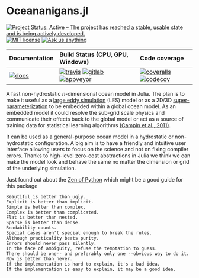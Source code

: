# Oceananigans.jl

[![Project Status: Active – The project has reached a stable, usable state and is being actively developed.](https://www.repostatus.org/badges/latest/active.svg)](https://www.repostatus.org/#active)
[![MIT license](https://img.shields.io/badge/License-MIT-blue.svg)](https://mit-license.org/)
[![Ask us anything](https://img.shields.io/badge/Ask%20us-anything-1abc9c.svg)](https://github.com/ali-ramadhan/Oceananigans.jl/issues)

| **Documentation**             | **Build Status** (CPU, GPU, Windows)                                                                                 | **Code coverage**                                                                   |
|:------------------------------|:---------------------------------------------------------------------------------------------------------------------|:------------------------------------------------------------------------------------|
| [![docs][docs-img]][docs-url] | [![travis][travis-img]][travis-url] [![gitlab][gitlab-img]][gitlab-url] [![appveyor][appveyor-img]][appveyor-url]    | [![coveralls][coveralls-img]][coveralls-url] [![codecov][codecov-img]][codecov-url] |

[docs-img]: https://img.shields.io/badge/docs-latest-blue.svg
[docs-url]: https://ali-ramadhan.github.io/Oceananigans.jl/latest

[travis-img]: https://travis-ci.com/ali-ramadhan/Oceananigans.jl.svg?branch=master
[travis-url]: https://travis-ci.com/ali-ramadhan/Oceananigans.jl

[gitlab-img]: https://gitlab.com/JuliaGPU/Oceananigans-jl/badges/master/pipeline.svg
[gitlab-url]: https://gitlab.com/JuliaGPU/Oceananigans-jl/commits/master

[appveyor-img]: https://ci.appveyor.com/api/projects/status/jd7kctgj3c0mt957?svg=true
[appveyor-url]: https://ci.appveyor.com/project/ali-ramadhan/oceananigans-jl

[coveralls-img]: https://coveralls.io/repos/github/ali-ramadhan/Oceananigans.jl/badge.svg?branch=master
[coveralls-url]: https://coveralls.io/github/ali-ramadhan/Oceananigans.jl?branch=master

[codecov-img]: https://codecov.io/gh/ali-ramadhan/Oceananigans.jl/branch/master/graph/badge.svg
[codecov-url]: https://codecov.io/gh/ali-ramadhan/Oceananigans.jl

A fast non-hydrostatic _n_-dimensional ocean model in Julia. The plan is to make it useful as a [large eddy simulation](https://en.wikipedia.org/wiki/Large_eddy_simulation) (LES) model or as a 2D/3D [super-parameterization](http://hannahlab.org/what-is-super-parameterization/) to be embedded within a global ocean model. As an embedded model it could resolve the sub-grid scale physics and communicate their effects back to the global model or act as a source of training data for statistical learning algorithms [(Campin et al., 2011)](https://www.sciencedirect.com/science/article/pii/S1463500310001496?via%3Dihub).

It can be used as a general-purpose ocean model in a hydrostatic or non-hydrostatic configuration. A big aim is to have a friendly and intuitive user interface allowing users to focus on the science and not on fixing compiler errors. Thanks to high-level zero-cost abstractions in Julia we think we can make the model look and behave the same no matter the dimension or grid of the underlying simulation.

 Just found out about the [Zen of Python](https://www.python.org/dev/peps/pep-0020/) which might be a good guide for this package
```
Beautiful is better than ugly.
Explicit is better than implicit.
Simple is better than complex.
Complex is better than complicated.
Flat is better than nested.
Sparse is better than dense.
Readability counts.
Special cases aren't special enough to break the rules.
Although practicality beats purity.
Errors should never pass silently.
In the face of ambiguity, refuse the temptation to guess.
There should be one-- and preferably only one --obvious way to do it.
Now is better than never.
If the implementation is hard to explain, it's a bad idea.
If the implementation is easy to explain, it may be a good idea.
```
